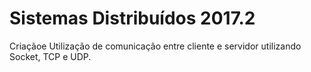 # Sistemas Distribuídos 2017.2

Criaçãoe Utilização de comunicação entre cliente e servidor utilizando Socket, TCP e UDP.
